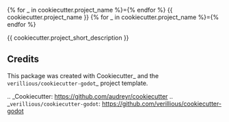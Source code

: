 {% for _ in cookiecutter.project_name %}={% endfor %}
{{ cookiecutter.project_name }}
{% for _ in cookiecutter.project_name %}={% endfor %}

{{ cookiecutter.project_short_description }}

Credits
-------

This package was created with Cookiecutter_ and the `verillious/cookiecutter-godot`_ project template.

.. _Cookiecutter: https://github.com/audreyr/cookiecutter
.. _`verillious/cookiecutter-godot`: https://github.com/verillious/cookiecutter-godot
